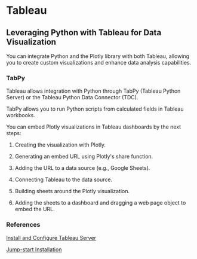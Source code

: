# Tableau

## Leveraging Python with Tableau for Data Visualization

You can integrate Python and the Plotly library with both Tableau, allowing you to create custom visualizations and enhance data analysis capabilities.

### TabPy 

Tableau allows integration with Python through TabPy (Tableau Python Server) or the Tableau Python Data Connector (TDC). 

TabPy allows you to run Python scripts from calculated fields in Tableau workbooks.

You can embed Plotly visualizations in Tableau dashboards by the next steps:

1. Creating the visualization with Plotly.

2. Generating an embed URL using Plotly's share function.

3. Adding the URL to a data source (e.g., Google Sheets).

4. Connecting Tableau to the data source.

5. Building sheets around the Plotly visualization.

6. Adding the sheets to a dashboard and dragging a web page object to embed the URL.

### References

[Install and Configure Tableau Server](https://help.tableau.com/current/server-linux/en-us/install_config_top.htm)

[Jump-start Installation](https://help.tableau.com/current/server-linux/en-us/jumpstart.htm)





